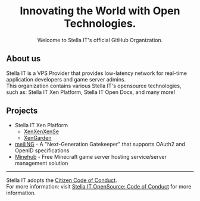 <h1 align="center">Innovating the World with <b>Open Technologies</b>.</h1>
<p align="center">Welcome to Stella IT's official GitHub Organization.</p>

## About us
Stella IT is a VPS Provider that provides low-latency network for real-time application developers and game server admins.  
This organization contains various Stella IT's opensource technologies, such as: Stella IT Xen Platform, Stella IT Open Docs, and many more!

## Projects
* Stella IT Xen Platform
  - [XenXenXenSe](https://github.com/Stella-IT/XenXenXenSe)
  - [XenGarden](https://github.com/Stella-IT/XenGarden)
* [meiliNG](https://meili.ng) - A "Next-Generation Gatekeeper" that supports OAuth2 and OpenID specifications
* [Minehub](https://minehub.kr) - Free Minecraft game server hosting service/server management solution

---

Stella IT adopts the [Citizen Code of Conduct](https://github.com/stumpsyn/policies/blob/master/citizen_code_of_conduct.md).  
For more information: visit [Stella IT OpenSource: Code of Conduct](https://opensource.stella-it.com/code_of_conduct/) for more information.  
